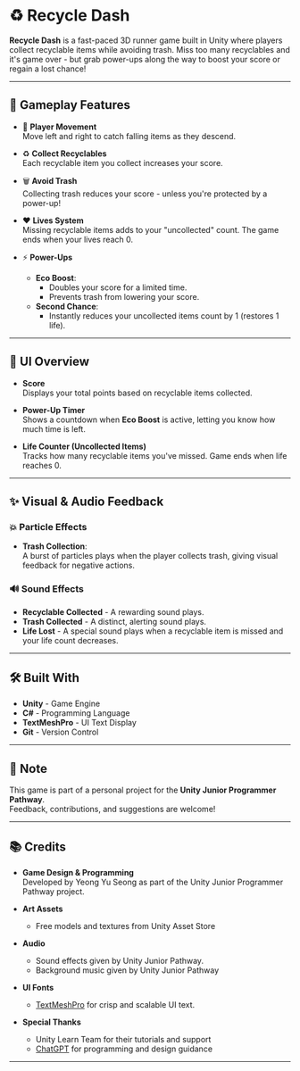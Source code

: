 # ♻️ Recycle Dash

**Recycle Dash** is a fast-paced 3D runner game built in Unity where players collect recyclable items while avoiding trash. Miss too many recyclables and it's game over - but grab power-ups along the way to boost your score or regain a lost chance!

---

## 🚀 Gameplay Features

- 👟 **Player Movement**  
  Move left and right to catch falling items as they descend.

- ♻️ **Collect Recyclables**  
  Each recyclable item you collect increases your score.

- 🗑️ **Avoid Trash**  
  Collecting trash reduces your score - unless you're protected by a power-up!

- ❤️ **Lives System**  
  Missing recyclable items adds to your "uncollected" count. The game ends when your lives reach 0.

- ⚡ **Power-Ups**
  - **Eco Boost**: 
    - Doubles your score for a limited time.
    - Prevents trash from lowering your score.
  - **Second Chance**:  
    - Instantly reduces your uncollected items count by 1 (restores 1 life).

---

## 🧾 UI Overview

- **Score**  
  Displays your total points based on recyclable items collected.

- **Power-Up Timer**  
  Shows a countdown when **Eco Boost** is active, letting you know how much time is left.

- **Life Counter (Uncollected Items)**  
  Tracks how many recyclable items you've missed. Game ends when life reaches 0.

---

## ✨ Visual & Audio Feedback

### 💥 Particle Effects
- **Trash Collection**:  
  A burst of particles plays when the player collects trash, giving visual feedback for negative actions.

### 🔊 Sound Effects
- **Recyclable Collected** - A rewarding sound plays.
- **Trash Collected** - A distinct, alerting sound plays.
- **Life Lost** - A special sound plays when a recyclable item is missed and your life count decreases.

---

## 🛠️ Built With

- **Unity** - Game Engine
- **C#** - Programming Language
- **TextMeshPro** - UI Text Display
- **Git** - Version Control

---

## 📌 Note

This game is part of a personal project for the **Unity Junior Programmer Pathway**.  
Feedback, contributions, and suggestions are welcome!

---

## 📚 Credits

- **Game Design & Programming**  
  Developed by Yeong Yu Seong as part of the Unity Junior Programmer Pathway project.

- **Art Assets**  
  - Free models and textures from Unity Asset Store

- **Audio**  
  - Sound effects given by Unity Junior Pathway.
  - Background music given by Unity Junior Pathway

- **UI Fonts**  
  - [TextMeshPro](https://docs.unity3d.com/Packages/com.unity.textmeshpro@latest) for crisp and scalable UI text.

- **Special Thanks**  
  - Unity Learn Team for their tutorials and support  
  - [ChatGPT](https://openai.com/chatgpt) for programming and design guidance

---

